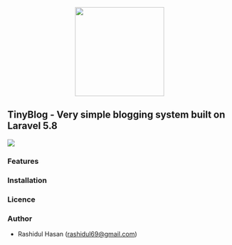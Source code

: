 <p align="center"><img src="https://i.imgur.com/sO9DLdm.png" width="200"></p>


## TinyBlog - Very simple blogging system built on Laravel 5.8

<img src="https://i.imgur.com/o0hAOt2.png">

### Features

### Installation

### Licence

### Author

* Rashidul Hasan (rashidul69@gmail.com)